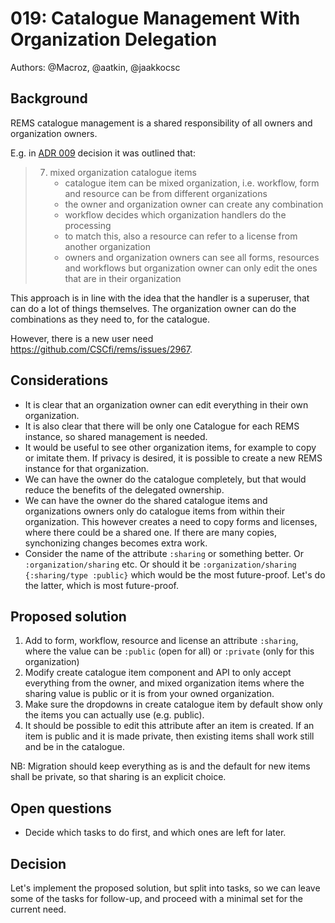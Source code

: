 # 019: Catalogue Management With Organization Delegation

Authors: @Macroz, @aatkin, @jaakkocsc

## Background

REMS catalogue management is a shared responsibility of all owners and organization owners.

E.g. in [ADR 009](https://github.com/CSCfi/rems/blob/master/docs/architecture/009-review-and-form-model.md) decision it was outlined that:

> 7. mixed organization catalogue items
>     - catalogue item can be mixed organization, i.e. workflow, form and resource can be from different organizations
>     - the owner and organization owner can create any combination
>     - workflow decides which organization handlers do the processing
>     - to match this, also a resource can refer to a license from another organization
>     - owners and organization owners can see all forms, resources and workflows but organization owner can only edit the ones that are in their organization

This approach is in line with the idea that the handler is a superuser, that can do a lot of things themselves. 
The organization owner can do the combinations as they need to, for the catalogue.

However, there is a new user need https://github.com/CSCfi/rems/issues/2967.

## Considerations

- It is clear that an organization owner can edit everything in their own organization.
- It is also clear that there will be only one Catalogue for each REMS instance, so shared management is needed.
- It would be useful to see other organization items, for example to copy or imitate them. If privacy is desired, it is possible to create a new REMS instance for that organization.
- We can have the owner do the catalogue completely, but that would reduce the benefits of the delegated ownership.
- We can have the owner do the shared catalogue items and organizations owners only do catalogue items from within their organization. This however creates a need to copy forms and licenses, where there could be a shared one. If there are many copies, synchonizing changes becomes extra work.
- Consider the name of the attribute `:sharing` or something better. Or `:organization/sharing` etc. Or should it be `:organization/sharing {:sharing/type :public}` which would be the most future-proof. Let's do the latter, which is most future-proof.

## Proposed solution
1. Add to form, workflow, resource and license an attribute `:sharing`, where the value can be `:public` (open for all) or `:private` (only for this organization)
2. Modify create catalogue item component and API to only accept everything from the owner, and mixed organization items where the sharing value is public or it is from your owned organization.
3. Make sure the dropdowns in create catalogue item by default show only the items you can actually use (e.g. public).
4. It should be possible to edit this attribute after an item is created. If an item is public and it is made private, then existing items shall work still and be in the catalogue.

NB: Migration should keep everything as is and the default for new items shall be private, so that sharing is an explicit choice.

## Open questions 
- Decide which tasks to do first, and which ones are left for later.

## Decision
Let's implement the proposed solution, but split into tasks, so we can leave some of the tasks for follow-up, and proceed with a minimal set for the current need.
